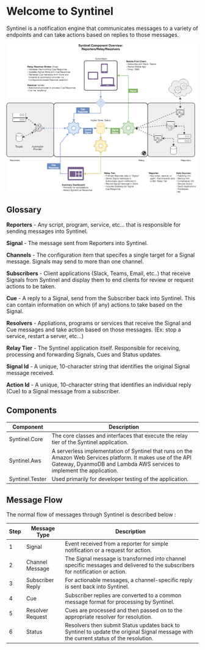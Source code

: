 # Welcome to Syntinel

Syntinel is a notification engine that communicates messages to a variety of endpoints and can take actions based on replies to those messages.

![Architecture Components](resources/draw.io/Architecture-Components.png)

## Glossary

**Reporters** - Any script, program, service, etc...  that is responsible for sending messages into Syntinel.

**Signal** - The message sent from Reporters into Syntinel.

**Channels** - The configuration item that specifes a single target for a Signal message.  Signals may send to more than one channel.

**Subscribers** - Client applications (Slack, Teams, Email, etc..) that receive Signals from Syntinel and display them to end clients for review or request actions to be taken.

**Cue** - A reply to a Signal, send from the Subscriber back into Syntinel.  This can contain information on which (if any) actions to take based on the Signal.

**Resolvers** - Appliations, programs or services that receive the Signal and Cue messages and take action based on those messages. (Ex: stop a service, restart a server, etc...)

**Relay Tier** - The Syntinel application itself.  Responsible for receiving, processing and forwarding Signals, Cues and Status updates.

**Signal Id** - A unique, 10-character string that identifies the original Signal message received.

**Action Id** - A unique, 10-character string that identifies an individual reply (Cue) to a Signal message from a subscriber.

## Components

| Component | Description |
| --------- | ----------- |
| Syntinel.Core | The core classes and interfaces that execute the relay tier of the Syntinel application. |
| Syntinel.Aws | A serverless implementation of Syntinel that runs on the Amazon Web Services platform.  It makes use of the API Gateway, DyanmoDB and Lambda AWS services to implement the application. |
| Syntinel.Tester | Used primarily for developer testing of the application. |


## Message Flow

The normal flow of messages through Syntinel is described below : 

| Step | Message Type | Description 
| ---- | ------------ | ----------- 
| 1 | Signal | Event received from a reporter for simple notification or a request for action. 
| 2 | Channel Message | The Signal message is transformed into channel specific messages and delivered to the subscribers for notification or action. 
| 3 | Subscriber Reply | For actionable messages, a channel-specific reply is sent back into Syntinel.
| 4 | Cue | Subscriber replies are converted to a common message format for processing by Syntinel.
| 5 | Resolver Request | Cues are processed and then passed on to the appropriate resolver for resolution.
| 6 | Status | Resolvers then submit Status updates back to Syntinel to update the original Signal message with the current status of the resolution.

